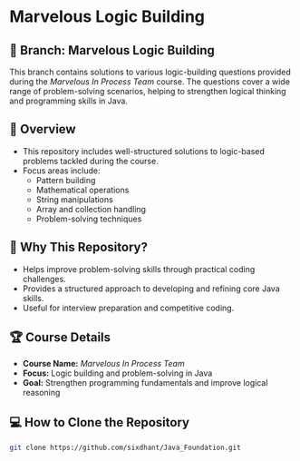 # Marvelous Logic Building  

## 📂 **Branch: Marvelous Logic Building**  
This branch contains solutions to various logic-building questions provided during the *Marvelous In Process Team* course. The questions cover a wide range of problem-solving scenarios, helping to strengthen logical thinking and programming skills in Java.  

## 📌 **Overview**  
- This repository includes well-structured solutions to logic-based problems tackled during the course.  
- Focus areas include:  
  - Pattern building  
  - Mathematical operations  
  - String manipulations  
  - Array and collection handling  
  - Problem-solving techniques  

## 🚀 **Why This Repository?**  
- Helps improve problem-solving skills through practical coding challenges.  
- Provides a structured approach to developing and refining core Java skills.  
- Useful for interview preparation and competitive coding.  

## 🏆 **Course Details**  
- **Course Name:** *Marvelous In Process Team*  
- **Focus:** Logic building and problem-solving in Java  
- **Goal:** Strengthen programming fundamentals and improve logical reasoning  

## 💻 **How to Clone the Repository**  
```bash  
git clone https://github.com/sixdhant/Java_Foundation.git
